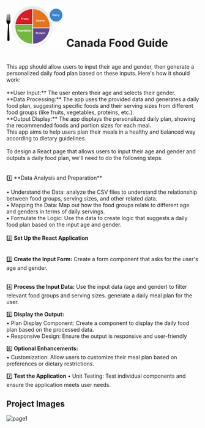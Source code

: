 #  <img src="myplate-brand--labelled.png" alt="Alt text" width="150"/> Canada Food Guide
<br>
 This app should allow users to input their age and gender, then generate a personalized daily food plan based on these inputs. Here's how it should work: <br><br>
**User Input:** The user enters their age and selects their gender. <br>
**Data Processing:** The app uses the provided data and generates a daily food plan, suggesting specific foods and their serving sizes from different food groups (like fruits, vegetables, proteins, etc.).<br>
**Output Display:** The app displays the personalized daily plan, showing the recommended foods and portion sizes for each meal. <br>
This app aims to help users plan their meals in a healthy and balanced way according to dietary guidelines.
<br><br>
To design a React page that allows users to input their age and gender and outputs a daily food plan, we'll need to do the following steps:<br>
<br> <br>
1️⃣  **Data Analysis and Preparation**<br>

• Understand the Data: analyze the CSV files to understand the relationship between food groups, serving sizes, and other related data.<br>
• Mapping the Data: Map out how the food groups relate to different age and genders in terms of daily servings.  
• Formulate the Logic: Use the data to create logic that suggests a daily food plan based on the input age and gender.<br><br>
2️⃣  **Set Up the React Application** <br><br>

3️⃣  **Create the Input Form:**  Create a form component that asks for the user's age and gender.<br><br>

4️⃣  **Process the Input Data:** Use the input data (age and gender) to filter relevant food groups and serving sizes. generate a daily meal plan for the user.<br>

5️⃣  **Display the Output:** <br>
•  Plan Display Component: Create a component to display the daily food plan based on the processed data.  
•  Responsive Design: Ensure the output is responsive and user-friendly  <br>

6️⃣ **Optional Enhancements:** <br>
• Customization: Allow users to customize their meal plan based on preferences or dietary restrictions. <br>

7️⃣ **Test the Application**
• Unit Testing: Test individual components and ensure the application meets user needs.<br>






















## Project Images

![page1](https://github.com/user-attachments/assets/847452dd-073d-4f4e-8609-8fad5b8f3853)
